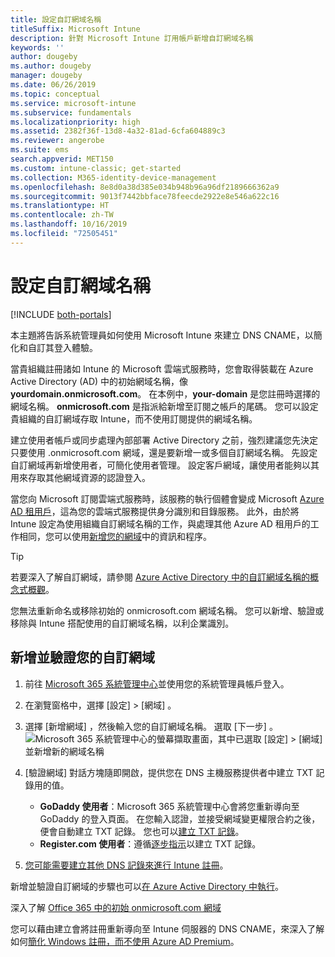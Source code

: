 ```yaml
---
title: 設定自訂網域名稱
titleSuffix: Microsoft Intune
description: 針對 Microsoft Intune 訂用帳戶新增自訂網域名稱
keywords: ''
author: dougeby
ms.author: dougeby
manager: dougeby
ms.date: 06/26/2019
ms.topic: conceptual
ms.service: microsoft-intune
ms.subservice: fundamentals
ms.localizationpriority: high
ms.assetid: 2382f36f-13d8-4a32-81ad-6cfa604889c3
ms.reviewer: angerobe
ms.suite: ems
search.appverid: MET150
ms.custom: intune-classic; get-started
ms.collection: M365-identity-device-management
ms.openlocfilehash: 8e8d0a38d385e034b948b96a96df2189666362a9
ms.sourcegitcommit: 9013f7442bbface78feecde2922e8e546a622c16
ms.translationtype: HT
ms.contentlocale: zh-TW
ms.lasthandoff: 10/16/2019
ms.locfileid: "72505451"
---
```

# <a name="configure-a-custom-domain-name"></a>設定自訂網域名稱

[!INCLUDE [both-portals](../../intune-classic/includes/note-for-both-portals.md)]

本主題將告訴系統管理員如何使用 Microsoft Intune 來建立 DNS CNAME，以簡化和自訂其登入體驗。

當貴組織註冊諸如 Intune 的 Microsoft 雲端式服務時，您會取得裝載在 Azure Active Directory (AD) 中的初始網域名稱，像 **yourdomain.onmicrosoft.com**。 在本例中，**your-domain** 是您註冊時選擇的網域名稱。 **onmicrosoft.com** 是指派給新增至訂閱之帳戶的尾碼。 您可以設定貴組織的自訂網域存取 Intune，而不使用訂閱提供的網域名稱。

建立使用者帳戶或同步處理內部部署 Active Directory 之前，強烈建議您先決定只要使用 .onmicrosoft.com 網域，還是要新增一或多個自訂網域名稱。 先設定自訂網域再新增使用者，可簡化使用者管理。 設定客戶網域，讓使用者能夠以其用來存取其他網域資源的認證登入。

當您向 Microsoft 訂閱雲端式服務時，該服務的執行個體會變成 Microsoft [Azure AD 租用戶](https://technet.microsoft.com/library/jj573650.aspx#BKMK_WhatIsAnAzureADTenant)，這為您的雲端式服務提供身分識別和目錄服務。 此外，由於將 Intune 設定為使用組織自訂網域名稱的工作，與處理其他 Azure AD 租用戶的工作相同，您可以使用[新增您的網域](https://azure.microsoft.com/documentation/articles/active-directory-add-domain/)中的資訊和程序。

> [!TIP]
> 若要深入了解自訂網域，請參閱 [Azure Active Directory 中的自訂網域名稱的概念式概觀](https://azure.microsoft.com/documentation/articles/active-directory-add-domain-concepts/)。

您無法重新命名或移除初始的 onmicrosoft.com 網域名稱。 您可以新增、驗證或移除與 Intune 搭配使用的自訂網域名稱，以利企業識別。

## <a name="to-add-and-verify-your-custom-domain"></a>新增並驗證您的自訂網域

1. 前往 [Microsoft 365 系統管理中心](https://admin.microsoft.com/)並使用您的系統管理員帳戶登入。

2. 在瀏覽窗格中，選擇 [設定]  &gt; [網域]  。

3. 選擇 [新增網域]  ，然後輸入您的自訂網域名稱。 選取 [下一步]  。
   ![Microsoft 365 系統管理中心的螢幕擷取畫面，其中已選取 [設定] > [網域] 並新增新的網域名稱](./media/custom-domain-name-configure/domain-custom-add.png)
4. [驗證網域]  對話方塊隨即開啟，提供您在 DNS 主機服務提供者中建立 TXT 記錄用的值。
    - **GoDaddy 使用者**：Microsoft 365 系統管理中心會將您重新導向至 GoDaddy 的登入頁面。 在您輸入認證，並接受網域變更權限合約之後，便會自動建立 TXT 記錄。 您也可以[建立 TXT 記錄](https://support.office.com/article/Create-DNS-records-at-GoDaddy-for-Office-365-f40a9185-b6d5-4a80-bb31-aa3bb0cab48a)。
    - **Register.com 使用者**：遵循[逐步指示](https://support.office.com/article/Create-DNS-records-at-Register-com-for-Office-365-55bd8c38-3316-48ae-a368-4959b2c1684e#BKMK_verify)以建立 TXT 記錄。
5. [您可能需要建立其他 DNS 記錄來進行 Intune 註冊](../enrollment/windows-enroll.md#simplify-windows-enrollment-without-azure-ad-premium)。

新增並驗證自訂網域的步驟也可以[在 Azure Active Directory 中執行](https://azure.microsoft.com/documentation/articles/active-directory-add-domain/)。

深入了解 [Office 365 中的初始 onmicrosoft.com 網域](https://support.office.com/article/About-your-initial-onmicrosoft-com-domain-in-Office-365-B9FC3018-8844-43F3-8DB1-1B3A8E9CFD5A)

您可以藉由建立會將註冊重新導向至 Intune 伺服器的 DNS CNAME，來深入了解如何[簡化 Windows 註冊，而不使用 Azure AD Premium](../enrollment/windows-enroll.md#simplify-windows-enrollment-without-azure-ad-premium)。
